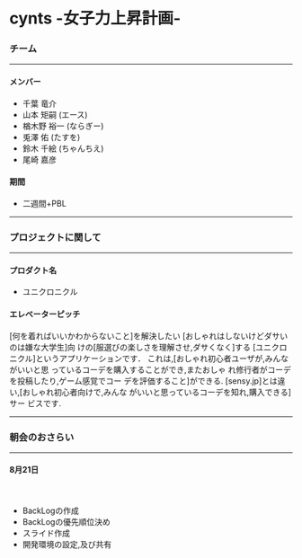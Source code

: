 # cynts -女子力上昇計画-

### チーム
----------------------------------
#### メンバー
* 千葉 竜介　            
* 山本 矩嗣 (エース)
* 楢木野 裕一 (ならぎー)
* 兎澤 佑 (たすを)
* 鈴木 千絵 (ちゃんちえ)
* 尾崎 嘉彦

#### 期間
* 二週間+PBL

----------------------------------
### プロジェクトに関して
----------------------------------

#### プロダクト名
*  ユニクロニクル



#### エレベーターピッチ
[何を着ればいいかわからないこと]を解決したい
[おしゃれはしないけどダサいのは嫌な大学生]向
けの[服選びの楽しさを理解させ,ダサくなく]する
[ユニクロニクル]というアプリケーションです．
これは,[おしゃれ初心者ユーザが,みんながいいと思
っているコーデを購入することができ,またおしゃ
れ修行者がコーデを投稿したり,ゲーム感覚でコー
デを評価すること]ができる.
[sensy.jp]とは違い,[おしゃれ初心者向けで,みんな
がいいと思っているコーデを知れ,購入できる]サー
ビスです.

------------------------------------
### 朝会のおさらい
------------------------------------
#### 8月21日
　
* BackLogの作成
* BackLogの優先順位決め
* スライド作成
* 開発環境の設定,及び共有

